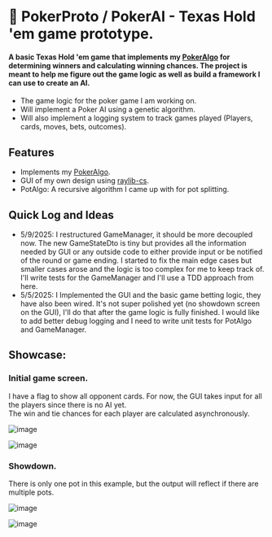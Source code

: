 # 🍑 PokerProto / PokerAI - Texas Hold 'em game prototype.
#### A basic Texas Hold 'em game that implements my [PokerAlgo](https://github.com/holypeachy/PokerAlgo) for determining winners and calculating winning chances. The project is meant to help me figure out the game logic as well as build a framework I can use to create an AI.
- The game logic for the poker game I am working on.
- Will implement a Poker AI using a genetic algorithm.
- Will also implement a logging system to track games played (Players, cards, moves, bets, outcomes).
## Features
- Implements my [PokerAlgo](https://github.com/holypeachy/PokerAlgo).
- GUI of my own design using [raylib-cs](https://github.com/raylib-cs/raylib-cs).
- PotAlgo: A recursive algorithm I came up with for pot splitting.
## Quick Log and Ideas
- 5/9/2025: I restructured GameManager, it should be more decoupled now. The new GameStateDto is tiny but provides all the information needed by GUI or any outside code to either provide input or be notified of the round or game ending. I started to fix the main edge cases but smaller cases arose and the logic is too complex for me to keep track of. I'll write tests for the GameManager and I'll use a TDD approach from here.
- 5/5/2025: I Implemented the GUI and the basic game betting logic, they have also been wired. It's not super polished yet (no showdown screen on the GUI), I'll do that after the game logic is fully finished. I would like to add better debug logging and I need to write unit tests for PotAlgo and GameManager.

## Showcase:
### Initial game screen.
I have a flag to show all opponent cards. For now, the GUI takes input for all the players since there is no AI yet.  
The win and tie chances for each player are calculated asynchronously.

![image](https://github.com/user-attachments/assets/b459dc7c-6b41-4944-a754-b6a476af79e8)

![image](https://github.com/user-attachments/assets/100d1563-c7ec-4924-8f39-cc4e14894023)

### Showdown.
There is only one pot in this example, but the output will reflect if there are multiple pots.

![image](https://github.com/user-attachments/assets/4bd229d7-8df8-4fca-905e-8e47930fcdfc)

![image](https://github.com/user-attachments/assets/720e8830-c89e-46b9-a4d0-b3710026ec4d)


